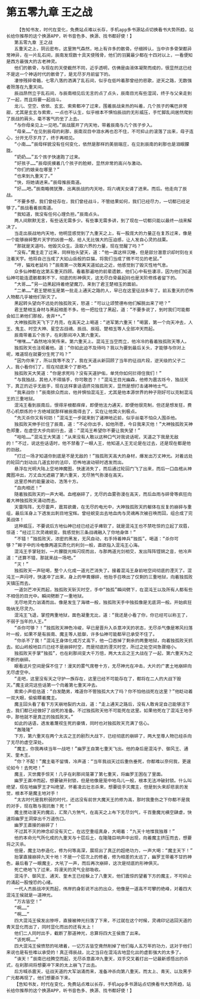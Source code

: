 # 第五零九章 王之战
        【告知书友，时代在变化，免费站点难以长存，手机app多书源站点切换看书大势所趋，站长给你推荐的这个换源APP，听书音色多、换源、找书都好使！】
       第五零九章 王之战
       五重天之上，阴云密布，这里煞气森然，地上有许多的骸骨。仔细辨认，当中许多骨架都异常神异，在一片乱石间，辰南发现数十具天使残骨，他们的羽翼最少都在十四对以上，一看便知是西方最强大的古老神灵。
       他们的骸骨，与现在的天使截然不同，近乎透明，仿佛是由液体凝聚而成的，很显然这已经不是这一个神话时代的骸骨了，是无尽岁月前留下的。
       凄惨残碎骨骼，七零八落的洒满了乱石间，似乎在低吟着那曾经的悲歌，逆天之路，无数强者殒落在九重天间。
       辰战昂然立于乱石间，与辰南相见后无言的点了点头，辰南目光有些湿润，终于与父亲走到了一起，而且将要一起战斗。
       龙儿、空空、依依、玄玄、索索都冲了过来，围着辰战亲热的叫着，几个孩子的嘴巴非常甜，尤其是玄玄与索索，一点也不认生，似乎根本不惧怕辰战的无形威压，手忙脚乱间居然爬到了辰战的肩头，毫不客气的坐了上去。
       “与你母亲见上一见吧。”辰战展开了内天地，带着辰南与几个孩子步入。
       “母亲……”在见到辰母的刹那，辰南双目中泪水再也忍不住，不可抑止的滚落了出来，母子连心，分开无尽岁月了，终于再相见。
       “小南……”辰母样貌没有任何变化，依然是那样的美丽端庄，在见到辰南的刹那也是泪眼朦胧。
       “奶奶……”五个孩子快速跑了过来。
       “好孩子……”辰母抚摸着几个孩子的脸颊，显然非常的高兴与激动。
       “你们的娘亲在哪里？”
       “也来到九重天了。”
       “快，将她请进来。”辰母推辰南道。
       “好……吧。”辰南略微犹豫，出离辰战的内天地，将六魂天女请了进来。而后。他走向了辰战。
       “不要多想，我们曾经存在，我们曾经战斗，不管结果如何，我们已经尽力，一切都已经足够了。”辰战看着辰南道。
       “我知道，我没有任何心理负担。”辰南点头。
       两人间默默无言，有些话无需多少。有些事无需多讲，到了现在一切都只能以最终一战来解决了。
       当走出辰战地内天地，他明显感觉到了九重天之上，有一股庞大的力量正在复苏过来，像是一个能够崩碎整片天宇的凶兽一般，给人无比强大的压迫感，让人发自心灵的战栗。
       “那就是天道吗，他毁灭众生。汲取六界的力量，现在觉醒了吗？”
       “没有。”魔主走了过来，同样抬头望天，道：“他一直这样沉睡，但是部分潜意识却时刻在关注着天宇。他将自己当成了大如山岳般的巨猫，将我们当成了微不可见的老鼠。”
       “哼，猫戏老鼠吗？”辰南第一次敢离天道如此之近，他感觉到了毁灭性地气息。
       众多仙神都在这第五重天四顾。看着那遍地的前辈遗骸，他们心中有些凄凉，因为他们知道仙神可能连遗骸都剩不下，彻底的形神俱灭，这无尽白骨最起码也是天阶修炼者留下的。
       “大哥……”另一边黑起持着绝望魔刀，来到了君王楚相玉的面前。
       “二弟……”君王楚相玉是第一批走上通天之路的人，早已在这里征战多年了。前五重天的恐怖人物都几乎被他们斩灭了。
       黑起转头望向不远处的独孤败天，怒道：“可以让颂赞德布他们解脱出来了吧？”
       君王楚相玉身材与黑起相差不多。他一把拉住了黑起，道：“不要多说了，到时我们可能都会如三弟他们那般，舍弃**。”
       大神独孤败天飞下了月亮，在高天之上喝道：“进军第六重天！”喝罢，第一个向天冲去，人王、鬼主、时空大神、星空古战魂、辰战、辰祖、楚相玉等人全部冲天而起。
       辰南带着五个孩子，在刹那间冲入第六重天。
       “嘿嘿……”森然地冷笑传来。第六重天上。混沌王当空而立，他冷冷的看着独孤败天等人。
       独孤败天也注视着他。道：“你如此迫不及待吗？我以为要到最后关头，才能够与你对上呢，难道现在就要分生死了吗？”
       “因为你来了，所以我等不及了，我在天道从新回顾了当年的征战片段，逆天级的父子二人，我小看你们了，现在彻底来个了断吧。”
       独孤败天大笑道：“你是求死吗？没有天道护佑，单凭你如何拦得住我们！”
       “与我独战，其他人不得插手，你可敢否？！”混沌王目光幽森，他修为震古烁今，独战天下，真正的近乎无敌手，现在这样拿话语挤兑独孤败天，显然是想打击诸神地士气。
       “我来战你！”辰南排众而出，他并惧怕混沌王，尤其是他本源世界的种子刚好可以克制混沌王的三重地狱。
       混沌王看到辰南后，恨得牙根都痒痒，即便他法力通天，即便他很克制，但还是想发狂，费尽心机祭炼的十方绝域就那样被辰南得去了，实在让他窝火到极点。
       “先灭杀你又有何妨！”混沌王一步就来到了诸神地近前，似乎丝毫不怕众人围杀他。
       独孤败天伸手拦住了辰南，道：“不必你出手，如他所愿，今日我来灭他！”大神独孤败天神色郑重，在虚空大步向前行去，道：“混沌王希望你不要让我失望！”
       “哈哈……”混沌王大笑道：“从来没有人敢以这种口气对我说话呢，天道之下我是无敌的！”不过，说这些话语时，他不禁看了一眼人王，他知道人王无论是在过去，还是现在都是他的劲敌。
       “打过一场才知道你到底是不是无敌的！”独孤败天高大的身材，爆发出万丈神光。对着远处的轮回门划动出几道玄妙的法印，恐怖地波动顿时透发而出。
       悬浮在光明大陆上空地神魔图，快速消失了，而后通过轮回门飞了出来，而后一口血棺从神魔图冲出，万丈血光遮蔽了第六重天，无尽煞气弥漫在高天。
       这里恐怖的能量波动，浩荡十方。
       “血肉相还！”
       随着独孤败天的一声大喝。血棺崩碎了，无尽的血雾弥漫在高天，而后血雨与碎骨等疯狂向着大神独孤败天涌动而去。
       天雷阵阵，无尽雷声，震耳欲聋，在无尽的电光中，大神独孤败天的躯体在反复的崩碎与重组，最后浑身上下透发出刺目地宝辉。曾经蜕变出去地血肉与灵魂再次被召唤而回，组合成了完美战体！
       这种威压，不要说后方地仙神已经已经近乎瘫软了，就是混沌王也不禁吃惊的立起了双眉，惊道：“经过三次灵魂蜕变。我感觉到三条战魂融入了你地身体！”
       “不错！”独孤败天，浓密的黑发，无风自动，右手持着神兵“独孤”。喝道：“杀你可够？”眸子中的冷电像两道实质化的利剑一般，直欲指入混沌王心海。
       混沌王手掌轻划，一片朦胧光辉闪现而出，与那两道光剑相交，发出阵阵铿锵之音，他冷声道：“还算不错，那就来战一场吧。”
       “灭！”
       独孤败天一声轻喝，整个人化成一道光芒消失了。接着混沌王身前地空间彻底的湮灭了。混沌王一声闷哼，快速冲了出来，身上的甲胄爆碎，他抬手召唤出了仅剩的三重地狱，向着独孤败天镇压而去。
       一道剑芒冲天而起，独孤败天斩灭时空，手中“独孤”瞬间劈下，在混沌王以及所有人都有些不相信的目光中。瞬间劈断了一重地狱。
       无尽地灵力汹涌而出。像是发生了海啸一般，独孤败天手中独孤像是无底洞一般。开始疯狂吸纳无尽灵力。
       混沌王飞退，掌控两重地狱，面色凝重无比，道：“我还是小看了你，你已经可以称王了，不弱于当年的人王。”
       “杀你可够？！”独孤败天神色冷峻，早已是晋升入杀意冲天的状态，无尽杀气像是寒风扫落叶一般，如果不是有辰南、魔主等人抵御，许多仙神可能都早已承受不住了。
       “你杀不了我！”混沌王身体化成万丈高下，他一口吞掉了剩余的两重地狱，向着独孤败天抓去。如山岭般地巨爪已经不是崩碎时空，而是彻底的湮灭时空，所过之处空间急骤缩小。
       独孤败天手掌“独孤”，也在刹那间变大千万倍，两大太古之王大战在了一起，第六重天为之不断的崩碎。
       眼看这片空间是保不住了！漫天的雾气席卷十方，无尽神光在冲击，大片的广袤土地崩碎向无尽虚空中。
       “走吧，这里没有天之守护一族存在，这里已经不可能存在了，都将在二人的大战下毁灭。”魔主说完这些话第一个向着第七重天冲去。
       索索小声低估道：“白发酷男，难道你不管独孤大大了吗？你不怕他战死在这里？”他眨动着一双大眼，偷偷瞟着魔主。
       魔主回头看了看下方天崩地裂的大战，道：“走上通天之路后，没有人敢肯定自己能够活下去，我们都已经做好了战死的准备。不过独孤败天他不可能死在这里。如果他死在了混沌王地手中，那他就不是真正的独孤败天。”
       如此的话语，透发着蔑视生死的豪情，同时也对独孤败天充满了信心。
       “轰隆隆”
       下方，第六重天在两个太古之王的剧烈大战下，已经彻底的崩碎了，两大至尊人物已经杀向了无尽的虚空深处。
       “魔主，你我再续当年一战吧！”幽罗王自第七重天飞出。他的身后是混沌子、御风王、通天、奎木王。
       “你？不配！”魔主毫不留情，冷声道：“当年我战天过后重伤垂死，你都难以奈何我，更遑论如今！去死吧！”
       魔主，灭世魔手惊天！几乎在刹那间笼罩了第七重天，将幽罗王困在了里面。
       幽罗王直冲而起，想要破开封锁，但是他像是笼中地鸟儿一般，根本无法冲破封锁。什么叫绝望，现在地幽罗王才叫绝望，怀着凌云壮志杀来，想要徒手灭魔主，但是到头来却悲哀的发觉，根本不是魔主地对手！
       “太古时代是我积弱的时代，还远没有前世大魔天王的修为高，那时我重伤之下你都不是我的对手，现在敢与我抗衡？死！”
       魔主搅动漫天的魔云，汇聚八方煞气，在高天之上布下无尽剑气，千百重魔光横空肆虐，快速将幽罗王洞穿出千万道伤口。
       幽罗王直接的崩碎了！
       不过其不灭的神念却没有灭亡，在远空重组真身，大喝着：“九天十地惟我独尊！”
       他的本命元气所化成的九重天与十层后土，在隆隆巨响声中出现，向着魔主挤压而去，想要将之灭杀。
       但是，魔主功参造化，修为何等高深，展现出了真正的超绝功力，一声大喝：“魔主天下！”
       抬掌直接崩碎九天十地！不是一个层次上的修者，修为相差的太远了，幽罗王带着不甘的神色，最后看了一眼魔主，大吼了一声，而后再次崩碎，这次是彻底的形神俱灭。
       死亡绝地飞了过来，将漫天的灵气全部吸收。
       混沌子、御风王、通天、奎木王已经躲上了八重天，他们震惊的望着下方的魔主，不可抑止的涌起一股惶恐的心绪。
       一代人杰辰战冲天而起，伟岸的身影说不出的出众，他像是一道高不可攀的绝峰，对着四大混沌王侯就是一道神光。
       “万古皆空！”
       “啊……”
       “啊……”
       四大混沌王侯发出惨呼，直接被神光扫落了下来，不过就在这个时候，灵魂印记逃回天道的青天显化而出了，同时显化而出的还有太上！
       他们二人同时出手，截断了那道神光，总算将四大王侯救了出来。
       “该死啊……”
       四大混沌王侯愤怒的吼啸着，一记万古皆空竟然削掉了他们每人五万年的功力，这对于他们来说也是有些难以承受的！真正得辰战，比之当日在混沌古地显化出的虚影强大的太多了。
       “诛天！”辰南已经腾空而起，无尽杀意直冲九重天，双手交叉着打出一记最新感悟出的杀式，在刹那间将想要冲下来的太上崩飞了出去。
       后方喊杀震天，征战天道的大军汹涌而来，准备冲杀向第八重天。而太上、青天、以及黑手广元都再现了，他们想要杀下来。
       【告知书友，时代在变化，免费站点难以长存，手机app多书源站点切换看书大势所趋，站长给你推荐的这个换源APP，听书音色多、换源、找书都好使！】